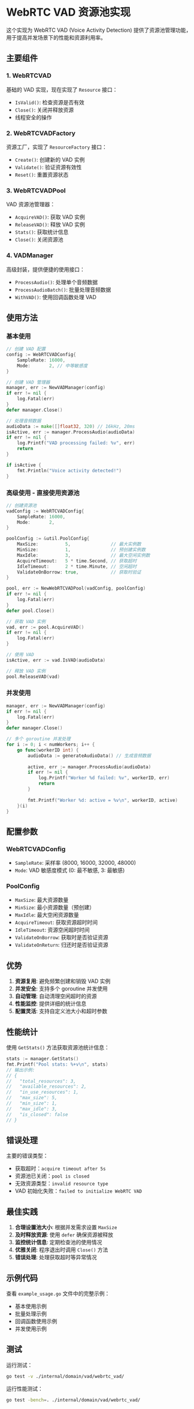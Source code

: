 # WebRTC VAD 资源池实现

这个实现为 WebRTC VAD (Voice Activity Detection) 提供了资源池管理功能，用于提高并发场景下的性能和资源利用率。

## 主要组件

### 1. WebRTCVAD
基础的 VAD 实现，现在实现了 `Resource` 接口：
- `IsValid()`: 检查资源是否有效
- `Close()`: 关闭并释放资源
- 线程安全的操作

### 2. WebRTCVADFactory
资源工厂，实现了 `ResourceFactory` 接口：
- `Create()`: 创建新的 VAD 实例
- `Validate()`: 验证资源有效性
- `Reset()`: 重置资源状态

### 3. WebRTCVADPool
VAD 资源池管理器：
- `AcquireVAD()`: 获取 VAD 实例
- `ReleaseVAD()`: 释放 VAD 实例
- `Stats()`: 获取统计信息
- `Close()`: 关闭资源池

### 4. VADManager
高级封装，提供便捷的使用接口：
- `ProcessAudio()`: 处理单个音频数据
- `ProcessAudioBatch()`: 批量处理音频数据
- `WithVAD()`: 使用回调函数处理 VAD

## 使用方法

### 基本使用

```go
// 创建 VAD 配置
config := WebRTCVADConfig{
    SampleRate: 16000,
    Mode:       2, // 中等敏感度
}

// 创建 VAD 管理器
manager, err := NewVADManager(config)
if err != nil {
    log.Fatal(err)
}
defer manager.Close()

// 处理音频数据
audioData := make([]float32, 320) // 16kHz, 20ms
isActive, err := manager.ProcessAudio(audioData)
if err != nil {
    log.Printf("VAD processing failed: %v", err)
    return
}

if isActive {
    fmt.Println("Voice activity detected!")
}
```

### 高级使用 - 直接使用资源池

```go
// 创建资源池
vadConfig := WebRTCVADConfig{
    SampleRate: 16000,
    Mode:       2,
}

poolConfig := &util.PoolConfig{
    MaxSize:          5,               // 最大实例数
    MinSize:          1,               // 预创建实例数
    MaxIdle:          3,               // 最大空闲实例数
    AcquireTimeout:   5 * time.Second, // 获取超时
    IdleTimeout:      2 * time.Minute, // 空闲超时
    ValidateOnBorrow: true,            // 获取时验证
}

pool, err := NewWebRTCVADPool(vadConfig, poolConfig)
if err != nil {
    log.Fatal(err)
}
defer pool.Close()

// 获取 VAD 实例
vad, err := pool.AcquireVAD()
if err != nil {
    log.Fatal(err)
}

// 使用 VAD
isActive, err := vad.IsVAD(audioData)

// 释放 VAD 实例
pool.ReleaseVAD(vad)
```

### 并发使用

```go
manager, err := NewVADManager(config)
if err != nil {
    log.Fatal(err)
}
defer manager.Close()

// 多个 goroutine 并发处理
for i := 0; i < numWorkers; i++ {
    go func(workerID int) {
        audioData := generateAudioData() // 生成音频数据
        
        active, err := manager.ProcessAudio(audioData)
        if err != nil {
            log.Printf("Worker %d failed: %v", workerID, err)
            return
        }
        
        fmt.Printf("Worker %d: active = %v\n", workerID, active)
    }(i)
}
```

## 配置参数

### WebRTCVADConfig
- `SampleRate`: 采样率 (8000, 16000, 32000, 48000)
- `Mode`: VAD 敏感度模式 (0: 最不敏感, 3: 最敏感)

### PoolConfig
- `MaxSize`: 最大资源数量
- `MinSize`: 最小资源数量（预创建）
- `MaxIdle`: 最大空闲资源数量
- `AcquireTimeout`: 获取资源超时时间
- `IdleTimeout`: 资源空闲超时时间
- `ValidateOnBorrow`: 获取时是否验证资源
- `ValidateOnReturn`: 归还时是否验证资源

## 优势

1. **资源复用**: 避免频繁创建和销毁 VAD 实例
2. **并发安全**: 支持多个 goroutine 并发使用
3. **自动管理**: 自动清理空闲超时的资源
4. **性能监控**: 提供详细的统计信息
5. **配置灵活**: 支持自定义池大小和超时参数

## 性能统计

使用 `GetStats()` 方法获取资源池统计信息：

```go
stats := manager.GetStats()
fmt.Printf("Pool stats: %+v\n", stats)
// 输出示例:
// {
//   "total_resources": 3,
//   "available_resources": 2,
//   "in_use_resources": 1,
//   "max_size": 5,
//   "min_size": 1,
//   "max_idle": 3,
//   "is_closed": false
// }
```

## 错误处理

主要的错误类型：
- 获取超时：`acquire timeout after 5s`
- 资源池已关闭：`pool is closed`
- 无效资源类型：`invalid resource type`
- VAD 初始化失败：`failed to initialize WebRTC VAD`

## 最佳实践

1. **合理设置池大小**: 根据并发需求设置 `MaxSize`
2. **及时释放资源**: 使用 `defer` 确保资源被释放
3. **监控统计信息**: 定期检查池的使用情况
4. **优雅关闭**: 程序退出时调用 `Close()` 方法
5. **错误处理**: 处理获取超时等异常情况

## 示例代码

查看 `example_usage.go` 文件中的完整示例：
- 基本使用示例
- 批量处理示例
- 回调函数使用示例
- 并发使用示例

## 测试

运行测试：
```bash
go test -v ./internal/domain/vad/webrtc_vad/
```

运行性能测试：
```bash
go test -bench=. ./internal/domain/vad/webrtc_vad/
``` 